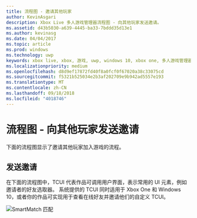 ```yaml
---
title: 流程图 - 邀请其他玩家
author: KevinAsgari
description: Xbox Live 多人游戏管理器流程图 - 向其他玩家发送邀请。
ms.assetid: d43b5030-a639-4445-ba33-7bddd35d13e1
ms.author: kevinasg
ms.date: 04/04/2017
ms.topic: article
ms.prod: windows
ms.technology: uwp
keywords: xbox live, xbox, 游戏, uwp, windows 10, xbox one, 多人游戏管理器, 流程图
ms.localizationpriority: medium
ms.openlocfilehash: d8d9ef17872fd40f8a0fcf0f67020a38c33075cd
ms.sourcegitcommit: f5321b525034e2b3af202709e9b942ad5557e193
ms.translationtype: MT
ms.contentlocale: zh-CN
ms.lasthandoff: 09/18/2018
ms.locfileid: "4018746"
---
```

# <a name="flowchart---send-an-invitation-to-another-player"></a>流程图 - 向其他玩家发送邀请

下面的流程图显示了邀请其他玩家加入游戏的流程。

## <a name="send-invites"></a>发送邀请

在下面的流程图中，TCUI 代表作品可调用用户界面，表示常用的 UI 元素，例如邀请者的好友选取器。 系统提供的 TCUI 同时适用于 Xbox One 和 Windows 10，或者你的作品可实现用于查看在线好友并邀请他们的自定义 TCUI。

![SmartMatch 匹配](../../../images/multiplayer/mpm-send-invites.png)
